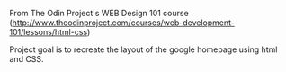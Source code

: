 From The Odin Project's WEB Design 101 course (http://www.theodinproject.com/courses/web-development-101/lessons/html-css)

Project goal is to recreate the layout of the google homepage using html and CSS.